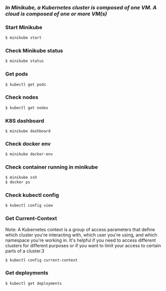### <i>In Minikube, a Kubernetes cluster is composed of one VM. A cloud is composed of one or more VM(s)</i>


### <b>Start Minikube</b>

```bash
$ minikube start
```

### <b>Check Minikube status</b>

```bash
$ minikube status
```

### <b>Get pods</b>

```bash
$ kubectl get pods
```

### <b>Check nodes</b>

```bash
$ kubectl get nodes
```

### <b>K8S dashboard</b>

```
$ minikube dashboard
```

### <b>Check docker env</b>

```bash
$ minikube docker-env
```

### <b>Check container running in minikube</b>

```bash
$ minikube ssh
$ docker ps
```

### <b>Check kubectl config</b>

```bash
$ kubectl config view
```

### <b>Get Current-Context</b>
Note: A Kubernetes context is a group of access parameters that define which cluster you're interacting with, which user you're using, and which namespace you're working in. It's helpful if you need to access different clusters for different purposes or if you want to limit your access to certain parts of a cluster.3

```bash
$ kubectl config current-context
```

### <b>Get deployments</b>

```bash
$ kubectl get deployments
```
